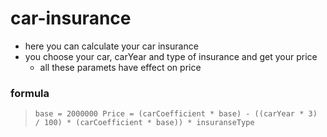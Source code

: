 # car-insurance

- here you can calculate your car insurance
- you choose your car, carYear and type of insurance and get your price
    - all these paramets have effect on price
### formula
> `base = 2000000 Price = (carCoefficient * base) - ((carYear * 3) / 100) * (carCoefficient * base)) * insuranseType`
